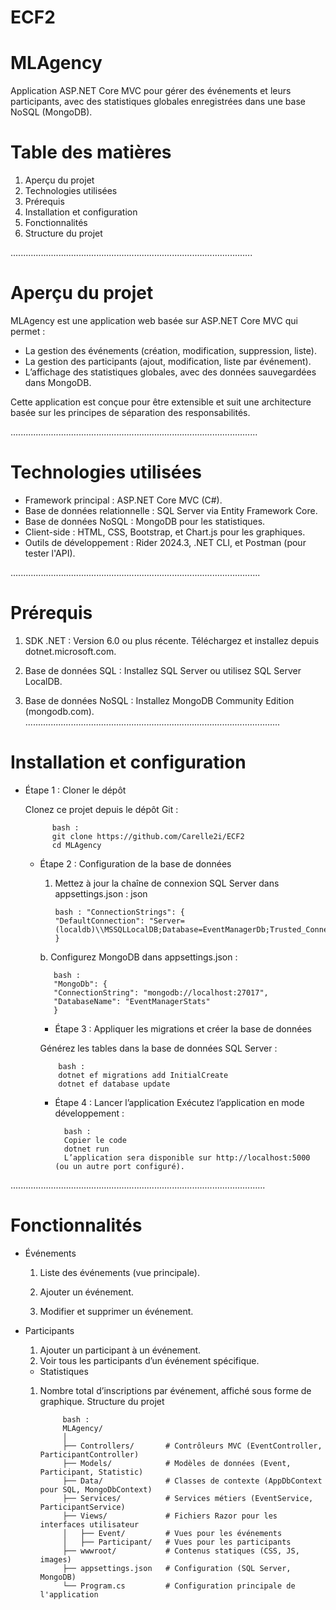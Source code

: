 # ECF2

# MLAgency

Application ASP.NET Core MVC pour gérer des événements et leurs participants, avec des statistiques globales enregistrées dans une base NoSQL (MongoDB).

# Table des matières
1. Aperçu du projet
2. Technologies utilisées
3. Prérequis
4. Installation et configuration
5. Fonctionnalités
6. Structure du projet

................................................................................................
# Aperçu du projet
MLAgency est une application web basée sur ASP.NET Core MVC qui permet :

- La gestion des événements (création, modification, suppression, liste).
- La gestion des participants (ajout, modification, liste par événement).
- L’affichage des statistiques globales, avec des données sauvegardées dans MongoDB.

Cette application est conçue pour être extensible et suit une architecture basée sur les principes de séparation des responsabilités.

..................................................................................................
# Technologies utilisées
- Framework principal : ASP.NET Core MVC (C#).
- Base de données relationnelle : SQL Server via Entity Framework Core.
- Base de données NoSQL : MongoDB pour les statistiques.
- Client-side : HTML, CSS, Bootstrap, et Chart.js pour les graphiques.
- Outils de développement : Rider 2024.3, .NET CLI, et Postman (pour tester l'API).

...................................................................................................
# Prérequis
1. SDK .NET : Version 6.0 ou plus récente. 
Téléchargez et installez depuis dotnet.microsoft.com.

2. Base de données SQL : Installez SQL Server ou utilisez SQL Server LocalDB.

3. Base de données NoSQL : Installez MongoDB Community Edition (mongodb.com).
.....................................................................................................
# Installation et configuration
- Étape 1 : Cloner le dépôt

    Clonez ce projet depuis le dépôt Git :
    
            bash :
            git clone https://github.com/Carelle2i/ECF2  
            cd MLAgency  

  - Étape 2 : Configuration de la base de données

    1. Mettez à jour la chaîne de connexion SQL Server dans appsettings.json :
    json 
  
           bash : "ConnectionStrings": {  
           "DefaultConnection": "Server=(localdb)\\MSSQLLocalDB;Database=EventManagerDb;Trusted_Connection=True;"  
           }  

    b. Configurez MongoDB dans appsettings.json :

           bash :
           "MongoDb": {  
           "ConnectionString": "mongodb://localhost:27017",  
           "DatabaseName": "EventManagerStats"  
           }  
    - Étape 3 : Appliquer les migrations et créer la base de données
    
    Générez les tables dans la base de données SQL Server :
    
            bash :
            dotnet ef migrations add InitialCreate  
            dotnet ef database update  
    - Étape 4 : Lancer l’application
Exécutez l’application en mode développement :
    

            bash :
            Copier le code
            dotnet run  
            L’application sera disponible sur http://localhost:5000 (ou un autre port configuré).

.....................................................................................................
# Fonctionnalités

- Événements
  1. Liste des événements (vue principale).
  
  2. Ajouter un événement.
  
  3. Modifier et supprimer un événement.
  

- Participants
  1. Ajouter un participant à un événement.
  2. Voir tous les participants d’un événement spécifique.
  

  - Statistiques
  1. Nombre total d’inscriptions par événement, affiché sous forme de graphique.
  Structure du projet
  

              bash :
              MLAgency/  
              │  
              ├── Controllers/       # Contrôleurs MVC (EventController, ParticipantController)  
              ├── Models/            # Modèles de données (Event, Participant, Statistic)  
              ├── Data/              # Classes de contexte (AppDbContext pour SQL, MongoDbContext)  
              ├── Services/          # Services métiers (EventService, ParticipantService)  
              ├── Views/             # Fichiers Razor pour les interfaces utilisateur  
              │   ├── Event/         # Vues pour les événements  
              │   ├── Participant/   # Vues pour les participants  
              ├── wwwroot/           # Contenus statiques (CSS, JS, images)  
              ├── appsettings.json   # Configuration (SQL Server, MongoDB)  
              └── Program.cs         # Configuration principale de l'application  
